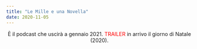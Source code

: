 ```yaml
---
title: "Le Mille e una Novella"
date: 2020-11-05
---
```


<div align="center">
È il podcast che uscirà a gennaio 2021. <span style="color:red">TRAILER</span> in arrivo il giorno di Natale (2020).
</div>

